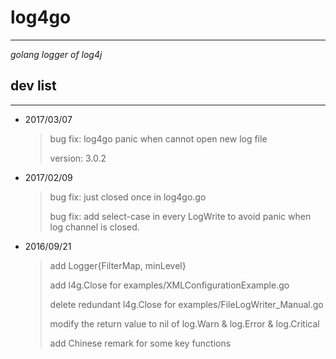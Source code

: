 # log4go #
---
*golang logger of log4j*

## dev list ##
---

- 2017/03/07
	> bug fix: log4go panic when cannot open new log file
	>
	> version: 3.0.2
	
- 2017/02/09
	> bug fix: just closed once in log4go.go
	>
	> bug fix: add select-case in every LogWrite to avoid panic when log channel is closed.


- 2016/09/21
	> add Logger{FilterMap, minLevel}
	>
	> add l4g.Close for examples/XMLConfigurationExample.go
	>
	> delete redundant l4g.Close for examples/FileLogWriter_Manual.go
	>
	> modify the return value to nil of log.Warn & log.Error & log.Critical
	>
	> add Chinese remark for some key functions

